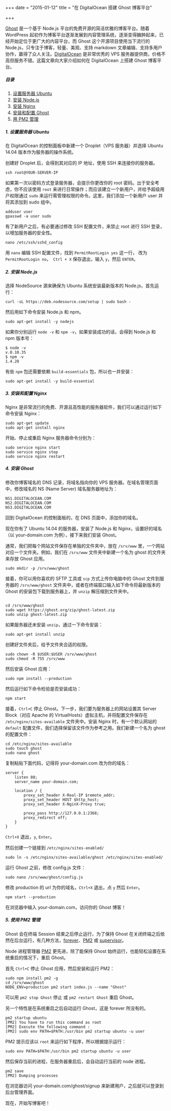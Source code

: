 +++
date = "2015-01-12"
title = "在 DigitalOcean 搭建 Ghost 博客平台"

+++

[Ghost](https://ghost.org/) 是一个基于 Node.js 平台的免费开源的简洁优雅的博客平台。随着 WordPress 起初作为博客平台逐渐发展到内容管理系统，逐渐变得臃肿起来，已经开始定位于更广大的内容平台，而 Ghost 这个开源项目使用当下流行的 Node.js，只专注于博客，轻量、美观、支持 markdown 文章编辑、支持多用户协作，赢得了众人关注。[DigitalOcean](https://www.digitalocean.com/?refcode=f3851a9bdb88) 是非常优秀的 VPS 服务器提供商，价格不高但服务不错。这篇文章向大家介绍如何在 DigitalOcean 上搭建 Ghost 博客平台。

##### 目录

1. [设置服务器 Ubuntu](#1)
2. [安装 Node.js](#2)
3. [安装 Nginx](#3)
4. [安装和配置 Ghost](#4)
5. [用 PM2 管理](#5)

##### 1. 设置服务器 Ubuntu <a name="1"></a>

在 DigitalOcean 的控制面板中新建一个 Droplet（VPS 服务器）并选择 Ubuntu 14.04 版本作为服务器的操作系统。

创建好 Droplet 后，会得到其对应的 IP 地址，使用 SSH 来连接你的服务器。

```
ssh root@YOUR-SERVER-IP
```

如果第一次以密码方式登录服务器，会提示你更改你的 root 密码。出于安全考虑，你不应该使用 `root` 来进行日常操作；而应该建立一个新用户，并给予超级用户权限通过 `sudo` 来运行需管理权限的命令。这里，我们添加一个新用户 user 并将其添加到 sudo 组中。

```
adduser user
gpasswd -a user sudo
```

有了新用户之后，有必要通过修改 SSH 配置文件，来禁止 root 进行 SSH 登录，以增加服务器的安全性。

```
nano /etc/ssh/sshd_config
```

用 `nano` 编辑 SSH 配置文件，找到 `PermitRootLogin yes` 这一行， 改为 `PermitRootLogin no`，` Ctrl + X` 保存退出，输入 `y`，然后 `ENTER`。

##### 2. 安装 Node.js <a name="2"></a>

选择 NodeSource 源来确保为 Ubuntu 系统安装最新版本的 Node.js，首先运行：

```
curl -sL https://deb.nodesource.com/setup | sudo bash -
```

然后用如下命令安装 Node.js 和 npm。

```
sudo apt-get install -y nodejs
```

如果你分别运行 `node -v` 和 `npm -v`，如果安装成功的话，会得到 Node.js 和 npm 版本号：

```
$ node -v
v.0.10.35
$ npm -v
1.4.28
```

有些 `npm` 包还需要依赖 `build-essentials` 包，所以也一并安装：

```
sudo apt-get install -y build-essential
```

##### 3. 安装和配置 Nginx <a name="3"></a>

Nginx 是非常流行的免费、开源且高性能的服务器软件，我们可以通过运行如下命令安装 Nginx：

```
sudo apt-get update
sudo apt-get install nginx
```

开始、停止或重启 Nginx 服务器命令分别为：

```
sudo service nginx start
sudo service nginx stop
sudo service nginx restart
```

##### 4. 安装 Ghost <a name="4"></a>

修改你博客域名的 DNS 记录，将域名指向你的 VPS 服务器。在域名管理页面中，修改域名的 NS (Name Server) 域名服务器地址为：

```
NS1.DIGITALOCEAN.COM
NS2.DIGITALOCEAN.COM
NS3.DIGITALOCEAN.COM
```

回到 DigitalOcean 的控制面板的，在 DNS 页面中，添加你的域名。

现在你有了 Ubuntu 14.04 的服务器，安装了 Node.js 和 Nginx，设置好的域名（以 your-domain.com 为例），接下来我们安装 Ghost。

通常，我们把每个网站文件保存在单独的文件夹中，放在 `/srv/www` 里，一个网站对应一个文件夹。例如，我们在 `/srv/www` 文件夹中新建一个名为 ghost 的文件夹来存放 Ghost 应用。

```
sudo mkdir -p /srv/www/ghost
```

接着，你可以用你喜欢的 SFTP 工具或 `scp` 方式上传你电脑中的 Ghost 文件到服务器的 `/srv/www/ghost` 文件夹中，或者在终端窗口输入如下命令将最新版本的 Ghost 的安装包下载到服务器上，并 `unzip` 解压缩到文件夹中。

```

cd /srv/www/ghost
sudo wget https://ghost.org/zip/ghost-latest.zip  
sudo unzip ghost-latest.zip
```

如果服务器还未安装 `unzip`，通过一下命令安装：

```
sudo apt-get install unzip
```

创建好文件夹后，给予文件夹合适的权限。

```
sudo chown -R $USER:$USER /srv/www/ghost
sudo chmod -R 755 /srv/www
```


然后安装 Ghost 应用：

```
sudo npm install --production
```

然后运行如下命令检验是否安装成功：

```
npm start
```

接着，`Ctrl+C` 停止 Ghost。下一步，我们要为服务器上的网站设置其 Server Block（对应 Apache 的 VirtualHosts）虚拟主机，并将配置文件保存在 `/etc/nginx/sites-available` 文件夹中。安装 Nginx 时，有一个默认网站的 `default` 配置文件，我们选择保留该文件作为参考之用。我们新建一个名为 ghost 的配置文件：

```
cd /etc/nginx/sites-available
sudo touch ghost
sudo nano ghost
```

复制粘贴下面代码，记得将 your-domain.com 改为你的域名：

```
server {
    listen 80;
    server_name your-domain.com;

    location / {
        proxy_set_header X-Real-IP $remote_addr;
        proxy_set_header HOST $http_host;
        proxy_set_header X-NginX-Proxy true;

        proxy_pass http://127.0.0.1:2368;
        proxy_redirect off;
    }
}
```

`Ctrl+X` 退出，`y`, `Enter`。

然后创建一个链接到 `/etc/nginx/sites-enabled/`

```
sudo ln -s /etc/nginx/sites-available/ghost /etc/nginx/sites-enabled/
```

运行 Ghost 之前，修改 config.js 文件：

```
sudo nano /srv/www/ghost/config.js
```

修改 production 的 url 为你的域名，`Ctrl+X` 退出，点 `y` 然后 `Enter`。


```
npm start --production
```

在浏览器中输入 your-domain.com，访问你的 Ghost 博客！

##### 5. 使用 PM2 管理 <a name="5"></a>

Ghost 会在终端 Session 结束之后停止运行，为了保持 Ghost 在关闭终端之后依然在后台运行，有几种方法，[forever](https://npmjs.org/package/forever)、[PM2](https://github.com/Unitech/pm2) 或 [supervisor](http://supervisord.org/)。

Node 进程管理器 [PM2](https://github.com/Unitech/pm2) 更先进，除了能保持 Ghost 始终运行，也能轻松设置在系统重启的情况下，重启 Ghost。

首先 `Ctrl+C` 停止 Ghost 应用，然后安装和运行 PM2：

```
sudo npm install pm2 -g
cd /srv/www/ghost
NODE_ENV=production pm2 start index.js --name "Ghost"
```

可以用 `pm2 stop Ghost` 停止 或 `pm2 restart Ghost` 重启 Ghost。

另一个特性是在系统重启之后自动运行 Ghost，这是 forever 所没有的。

```
pm2 startup ubuntu
[PM2] You have to run this command as root
[PM2] Execute the following command :
[PM2] sudo env PATH=$PATH:/usr/bin pm2 startup ubuntu -u user
```

PM2 提示应该以 `root` 来运行如下程序，所以根据提示运行：
```
sudo env PATH=$PATH:/usr/bin pm2 startup ubuntu -u user
```

然后保存当前的进程，在服务器重启后，会自动运行当前的 node 进程。

```
pm2 save
[PM2] Dumping processes
```

在浏览器访问 your-domain.com/ghost/signup 来新建用户，之后就可以登录到后台管理界面。

现在，开始写博客吧！

